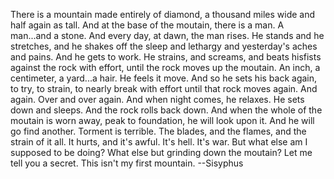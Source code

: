 There is a mountain made entirely of diamond, a thousand miles wide and half again as tall. And at the base of the moutain, there is a man. A man...and a stone. And every day, at dawn, the man rises. He stands and he stretches, and he shakes off the sleep and lethargy and yesterday's aches and pains. And he gets to work. He strains, and screams, and beats hisfists against the rock with effort, until the rock moves up the moutain. An inch, a centimeter, a yard...a hair. He feels it move. And so he sets his back again, to try, to strain, to nearly break with effort until that rock moves again. And again. Over and over again. And when night comes, he relaxes. He sets down and sleeps. And the rock rolls back down. And when the whole of the moutain is worn away, peak to foundation, he will look upon it. And he will go find another. Torment is terrible. The blades, and the flames, and the strain of it all. It hurts, and it's awful. It's hell. It's war. But what else am I supposed to be doing? What else but grinding down the moutain? Let me tell you a secret. This isn't my first mountain. 
--Sisyphus
